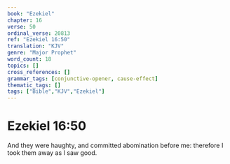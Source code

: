 ```yaml
---
book: "Ezekiel"
chapter: 16
verse: 50
ordinal_verse: 20813
ref: "Ezekiel 16:50"
translation: "KJV"
genre: "Major Prophet"
word_count: 18
topics: []
cross_references: []
grammar_tags: [conjunctive-opener, cause-effect]
thematic_tags: []
tags: ["Bible","KJV","Ezekiel"]
---
```


# Ezekiel 16:50

And they were haughty, and committed abomination before me: therefore I took them away as I saw good.
